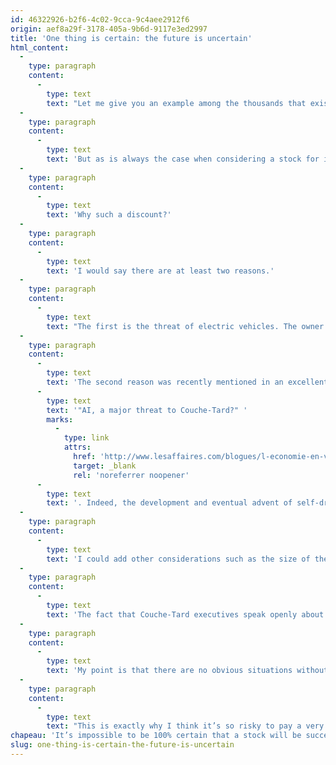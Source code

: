 ```yaml
---
id: 46322926-b2f6-4c02-9cca-9c4aee2912f6
origin: aef8a29f-3178-405a-9b6d-9117e3ed2997
title: 'One thing is certain: the future is uncertain'
html_content:
  -
    type: paragraph
    content:
      -
        type: text
        text: "Let me give you an example among the thousands that exist: Couche-Tard, in which we have been shareholders since 2001. I believe that the stock has practically everything to appeal to investors: an exceptional track record, both in terms of earnings growth as well as the appreciation of its stock over many years, a solid balance sheet, an attractive market and one that offers attractive growth opportunities and, finally, a reasonable valuation. According to our internal data, the company's earnings per share went from US$0.03 in 2001 (April) to US$1.98 in its last fiscal year. Meanwhile, the stock's price has gone from nearly $1.00 a share to its recent price of nearly $45.00. I would also add that the company’s management have demonstrated time and time again that they are excellent operators and unparalleled integrators of acquired businesses."
  -
    type: paragraph
    content:
      -
        type: text
        text: 'But as is always the case when considering a stock for investing, there are risks and challenges that the company will have to overcome in the future. This is true for all securities, but it’s especially true for a security that trades at reasonable valuation ratios and significantly lower than those of the markets as a whole. Couche-Tard shares are trading at less than 17.3 times the expected earnings per share for the next fiscal year, compared to an average earnings per share ratio of about 21.0 for the S&P 500.'
  -
    type: paragraph
    content:
      -
        type: text
        text: 'Why such a discount?'
  -
    type: paragraph
    content:
      -
        type: text
        text: 'I would say there are at least two reasons.'
  -
    type: paragraph
    content:
      -
        type: text
        text: "The first is the threat of electric vehicles. The owner of an electric vehicle will likely have less reason to go to a Couche-Tard convenience store, 46% of gross profits came from the sale of gasoline in the last fiscal year. Quebec has just announced that no new gasoline-powered cars can be sold in the province as of 2035. The state of California, a much larger market than Quebec, made the same announcement last September. In Norway, nearly 10% of the country's cars were electric in October 2018. In 2019, 55.9% of cars sold there were electric."
  -
    type: paragraph
    content:
      -
        type: text
        text: 'The second reason was recently mentioned in an excellent article by Olivier Schmouker entitled '
      -
        type: text
        text: '"AI, a major threat to Couche-Tard?" '
        marks:
          -
            type: link
            attrs:
              href: 'http://www.lesaffaires.com/blogues/l-economie-en-version-corsee/l-ia-une-terrible-menace-pour-couche-tard/621072'
              target: _blank
              rel: 'noreferrer noopener'
      -
        type: text
        text: '. Indeed, the development and eventual advent of self-driving cars could significantly change consumer habits. For example, an autonomous car could very well refuel on its own, without the participation of its owner, which would certainly reduce the demand for merchandise available in stores.'
  -
    type: paragraph
    content:
      -
        type: text
        text: 'I could add other considerations such as the size of the company (with revenues of close to US$50 billion and market cap of US$38.5 billion) which could dampen its rate of future growth or such as the growing competition for significant acquisitions.'
  -
    type: paragraph
    content:
      -
        type: text
        text: 'The fact that Couche-Tard executives speak openly about these risks to its business model is a positive element that suggests to me that the company may be able to adapt to future changes.'
  -
    type: paragraph
    content:
      -
        type: text
        text: 'My point is that there are no obvious situations without known risks to a company''s business model. And that’s without considering all the risks that we don’t even know and that could arise at any time - what Donald Rumsfeld had called "the unknown unknowns". It’s true for Couche-Tard and I bet it’s true for any company you have in your portfolio.'
  -
    type: paragraph
    content:
      -
        type: text
        text: "This is exactly why I think it’s so risky to pay a very high valuation ratio for a company's stock, even if its growth prospects seem clear and secure."
chapeau: 'It’s impossible to be 100% certain that a stock will be successful in the future. If you think otherwise, I suggest you go back to your drawing board. If anyone presents you with such an investment, you should be very skeptical. The world is uncertain and it’s impossible to predict the future with precision.'
slug: one-thing-is-certain-the-future-is-uncertain
---
```

